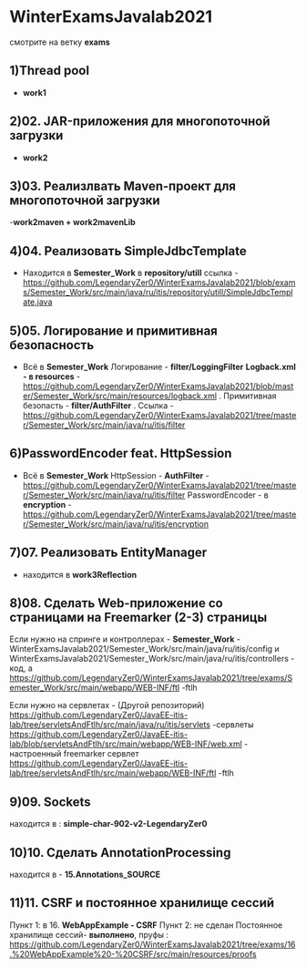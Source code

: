 # WinterExamsJavalab2021 

смотрите на ветку **exams**

## 1)Thread pool
-  **work1**

## 2)02. JAR-приложения для многопоточной загрузки 
- **work2**

## 3)03. Реализлвать Maven-проект для многопоточной загрузки 
-**work2maven + work2mavenLib**

## 4)04. Реализовать SimpleJdbcTemplate
- Находится в **Semester_Work** в **repository/utill**  ссылка  -    
https://github.com/LegendaryZer0/WinterExamsJavalab2021/blob/exams/Semester_Work/src/main/java/ru/itis/repository/utill/SimpleJdbcTemplate.java

## 5)05. Логирование и примитивная безопасность 
- Всё в **Semester_Work**
Логирование - **filter/LoggingFilter**
**Logback.xml - в resources** -https://github.com/LegendaryZer0/WinterExamsJavalab2021/blob/master/Semester_Work/src/main/resources/logback.xml
. Примитивная безопасть - **filter/AuthFilter** 
. Ссылка - https://github.com/LegendaryZer0/WinterExamsJavalab2021/tree/master/Semester_Work/src/main/java/ru/itis/filter

## 6)PasswordEncoder feat. HttpSession 
- Всё в **Semester_Work**
HttpSession - **AuthFilter**  -   https://github.com/LegendaryZer0/WinterExamsJavalab2021/tree/master/Semester_Work/src/main/java/ru/itis/filter
PasswordEncoder - в **encryption** -  https://github.com/LegendaryZer0/WinterExamsJavalab2021/tree/master/Semester_Work/src/main/java/ru/itis/encryption

## 7)07. Реализовать EntityManager
- находится в  **work3Reflection**


## 8)08. Сделать Web-приложение со страницами на Freemarker (2-3) страницы
Если нужно на спринге и контроллерах - **Semester_Work** - WinterExamsJavalab2021/Semester_Work/src/main/java/ru/itis/config
и WinterExamsJavalab2021/Semester_Work/src/main/java/ru/itis/controllers - код, а
https://github.com/LegendaryZer0/WinterExamsJavalab2021/tree/exams/Semester_Work/src/main/webapp/WEB-INF/ftl -ftlh


Если нужно на сервлетах - 
(Другой репозиторий)
https://github.com/LegendaryZer0/JavaEE-itis-lab/tree/servletsAndFtlh/src/main/java/ru/itis/servlets  -сервлеты
https://github.com/LegendaryZer0/JavaEE-itis-lab/blob/servletsAndFtlh/src/main/webapp/WEB-INF/web.xml - настроенный freemarker сервлет
https://github.com/LegendaryZer0/JavaEE-itis-lab/tree/servletsAndFtlh/src/main/webapp/WEB-INF/ftl -ftlh

## 9)09. Sockets 
находится в : **simple-char-902-v2-LegendaryZer0**

## 10)10. Сделать AnnotationProcessing
находится в  - **15.Annotations_SOURCE**

## 11)11. CSRF и постоянное хранилище сессий
Пункт 1: в 16. **WebAppExample - CSRF**
Пункт 2: не сделан
Постоянное хранилище сессий- **выполнено**, пруфы : https://github.com/LegendaryZer0/WinterExamsJavalab2021/tree/exams/16.%20WebAppExample%20-%20CSRF/src/main/resources/proofs
